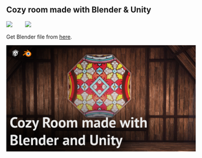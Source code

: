 ## Cozy room made with Blender & Unity

<image width="20%" src="https://download.blender.org/branding/blender_logo_socket.png"></image>
<image style="margin-left: 30px" width="20%" src="Assets/Sprites/unity-logo.png"></image>


Get Blender file from <u><a href="https://drive.google.com/file/d/1F3TcUx-OziphtWe_FXthDfYpJi_0S8kx/view?usp=share_link">here</a></u>. 

[![Watch here](/Assets/Sprites/Cozy-room%20thumbnail.png)](https://www.youtube.com/watch?v=1oOPWYqkCk0)